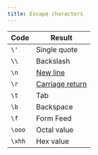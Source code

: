 ```yaml
---
title: Escape characters
---
```


| Code   | Result                                                           |
| ------ | ---------------------------------------------------------------- |
| `\'`   | Single quote                                                     |
| `\\`   | Backslash                                                        |
| `\n`   | [New line](https://en.wikipedia.org/wiki/Newline)                |
| `\r`   | [Carriage return](https://en.wikipedia.org/wiki/Carriage_return) |
| `\t`   | Tab                                                              |
| `\b`   | Backspace                                                        |
| `\f`   | Form Feed                                                        |
| `\ooo` | Octal value                                                      |
| `\xhh` | Hex value                                                        |
